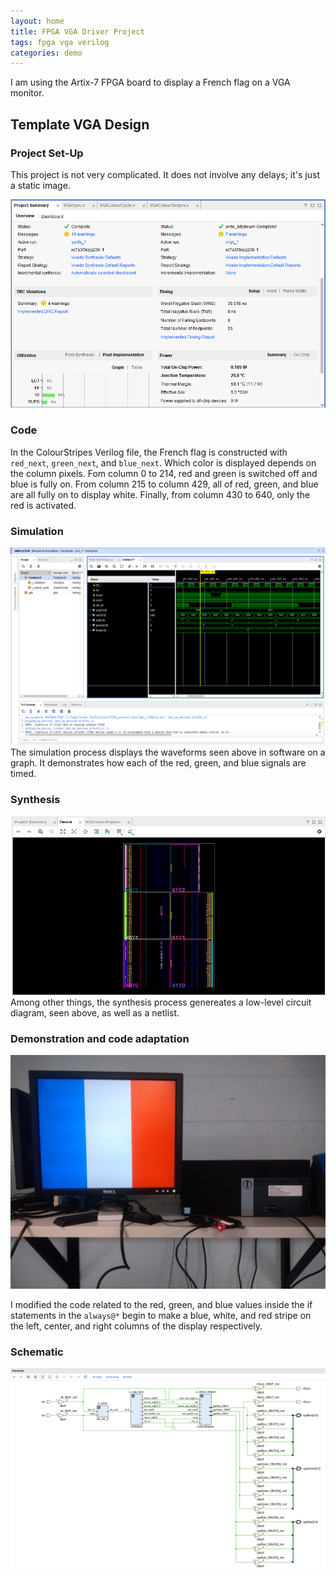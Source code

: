 ```yaml
---
layout: home
title: FPGA VGA Driver Project
tags: fpga vga verilog
categories: demo
---
```


I am using the Artix-7 FPGA board to display a French flag on a VGA monitor.

## **Template VGA Design**
### **Project Set-Up**
This project is not very complicated. It does not involve any delays; it's just a static image.

<img src="https://raw.githubusercontent.com/Poire33/VGA_project/refs/heads/main/docs/assets/images/VGAPrjSum.png">

### **Code**
In the ColourStripes Verilog file, the French flag is constructed with `red_next`, `green_next`, and `blue_next`. Which color is displayed depends on the column pixels. Fom column 0 to 214, red and green is switched off and blue is fully on. From column 215 to column 429, all of red, green, and blue are all fully on to display white. Finally, from column 430 to 640, only the red is activated.

### **Simulation**
<img src="https://raw.githubusercontent.com/Poire33/VGA_project/refs/heads/edits/docs/assets/images/Simulation%202.png">
The simulation process displays the waveforms seen above in software on a graph. It demonstrates how each of the red, green, and blue signals are timed.

### **Synthesis**
<img src="https://raw.githubusercontent.com/Poire33/VGA_project/refs/heads/edits/docs/assets/images/Synthesis.png">
Among other things, the synthesis process genereates a low-level circuit diagram, seen above, as well as a netlist.

### **Demonstration and code adaptation**
<img src="https://raw.githubusercontent.com/Poire33/VGA_project/refs/heads/edits/demo.jpg">

I modified the code related to the red, green, and blue values inside the if statements in the `always@*` begin to make a blue, white, and red stripe on the left, center, and right columns of the display respectively.
### **Schematic**
<img src="https://raw.githubusercontent.com/Poire33/VGA_project/refs/heads/edits/docs/assets/images/Schematic.png">
